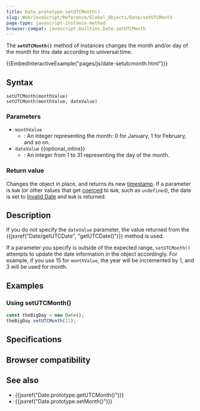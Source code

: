 ```yaml
---
title: Date.prototype.setUTCMonth()
slug: Web/JavaScript/Reference/Global_Objects/Date/setUTCMonth
page-type: javascript-instance-method
browser-compat: javascript.builtins.Date.setUTCMonth
---
```




The **`setUTCMonth()`** method of  instances changes the month and/or day of the month for this date according to universal time.

{{EmbedInteractiveExample("pages/js/date-setutcmonth.html")}}

## Syntax

```js-nolint
setUTCMonth(monthValue)
setUTCMonth(monthValue, dateValue)
```

### Parameters

- `monthValue`
  - : An integer representing the month: 0 for January, 1 for February, and so on.
- `dateValue` {{optional_inline}}
  - : An integer from 1 to 31 representing the day of the month.

### Return value

Changes the  object in place, and returns its new [timestamp](/Web/JavaScript/Reference/Global_Objects/Date#the_epoch_timestamps_and_invalid_date). If a parameter is `NaN` (or other values that get [coerced](/Web/JavaScript/Reference/Global_Objects/Number#number_coercion) to `NaN`, such as `undefined`), the date is set to [Invalid Date](/Web/JavaScript/Reference/Global_Objects/Date#the_epoch_timestamps_and_invalid_date) and `NaN` is returned.

## Description

If you do not specify the `dateValue` parameter, the value returned from the
{{jsxref("Date/getUTCDate", "getUTCDate()")}} method is used.

If a parameter you specify is outside of the expected range, `setUTCMonth()`
attempts to update the date information in the  object accordingly.
For example, if you use 15 for `monthValue`, the year will be incremented by
1, and 3 will be used for month.

## Examples

### Using setUTCMonth()

```js
const theBigDay = new Date();
theBigDay.setUTCMonth(11);
```

## Specifications



## Browser compatibility



## See also

- {{jsxref("Date.prototype.getUTCMonth()")}}
- {{jsxref("Date.prototype.setMonth()")}}
